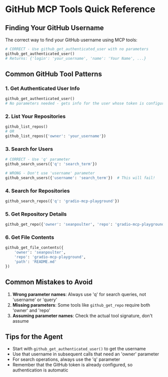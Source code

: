 # GitHub MCP Tools Quick Reference

## Finding Your GitHub Username

The correct way to find your GitHub username using MCP tools:

```python
# CORRECT - Use github_get_authenticated_user with no parameters
github_get_authenticated_user()
# Returns: {'login': 'your_username', 'name': 'Your Name', ...}
```

## Common GitHub Tool Patterns

### 1. Get Authenticated User Info
```python
github_get_authenticated_user()
# No parameters needed - gets info for the user whose token is configured
```

### 2. List Your Repositories
```python
github_list_repos()
# OR
github_list_repos({'owner': 'your_username'})
```

### 3. Search for Users
```python
# CORRECT - Use 'q' parameter
github_search_users({'q': 'search_term'})

# WRONG - Don't use 'username' parameter
github_search_users({'username': 'search_term'})  # This will fail!
```

### 4. Search for Repositories
```python
github_search_repos({'q': 'gradio-mcp-playground'})
```

### 5. Get Repository Details
```python
github_get_repo({'owner': 'seanpoulter', 'repo': 'gradio-mcp-playground'})
```

### 6. Get File Contents
```python
github_get_file_contents({
    'owner': 'seanpoulter',
    'repo': 'gradio-mcp-playground',
    'path': 'README.md'
})
```

## Common Mistakes to Avoid

1. **Wrong parameter names**: Always use 'q' for search queries, not 'username' or 'query'
2. **Missing parameters**: Some tools like `github_get_repo` require both 'owner' and 'repo'
3. **Assuming parameter names**: Check the actual tool signature, don't assume

## Tips for the Agent

- Start with `github_get_authenticated_user()` to get the username
- Use that username in subsequent calls that need an 'owner' parameter
- For search operations, always use the 'q' parameter
- Remember that the GitHub token is already configured, so authentication is automatic